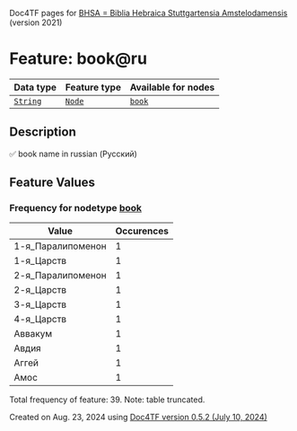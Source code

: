 Doc4TF pages for [BHSA = Biblia Hebraica Stuttgartensia Amstelodamensis](https://github.com/ETCBC/BHSA/tree/master/tf) (version 2021)
# Feature: book@ru
Data type|Feature type|Available for nodes
---|---|---
[`String`](featuresbydatatype.md#string)|[`Node`](featuresbytype.md#node)| [`book`](featuresbynodetype.md#book) 
## Description
✅ book name in russian (Русский)
## Feature Values
### Frequency for nodetype [book](featuresbynodetype.md#book)
Value|Occurences
---|---
1-я_Паралипоменон|1
1-я_Царств|1
2-я_Паралипоменон|1
2-я_Царств|1
3-я_Царств|1
4-я_Царств|1
Аввакум|1
Авдия|1
Аггей|1
Амос|1

Total frequency of feature: 39. Note: table truncated.
  

Created on Aug. 23, 2024 using [Doc4TF version 0.5.2 (July 10, 2024)](https://github.com/tonyjurg/Doc4TF/blob/main/CreateFeatureDoc.ipynb) 
